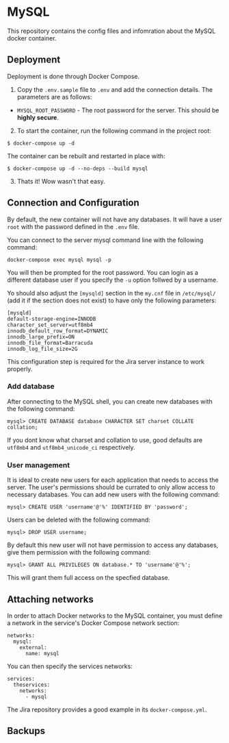 # MySQL
This repository contains the config files and infomration about the MySQL docker container.

## Deployment
Deployment is done through Docker Compose.
1. Copy the ``.env.sample`` file to ``.env`` and add the connection details. The parameters are as follows:

- ``MYSQL_ROOT_PASSWORD`` - The root password for the server. This should be **highly secure**.

2. To start the container, run the following command in the project root:

```
$ docker-compose up -d
```

The container can be rebuilt and restarted in place with:

```
$ docker-compose up -d --no-deps --build mysql
```

3. Thats it! Wow wasn't that easy.

## Connection and Configuration
By default, the new container will not have any databases. It will have a user ``root`` with the password defined in the ``.env`` file.

You can connect to the server mysql command line with the following command:

```
docker-compose exec mysql mysql -p
```

You will then be prompted for the root password. You can login as a different database user if you specify the ``-u`` option follwed by a username.

Yo should also adjust the ``[mysqld]`` section in the ``my.cnf`` file in ``/etc/mysql/`` (add it if the section does not exist) to have only the following parameters:

```
[mysqld]
default-storage-engine=INNODB
character_set_server=utf8mb4
innodb_default_row_format=DYNAMIC
innodb_large_prefix=ON
innodb_file_format=Barracuda
innodb_log_file_size=2G
```

This configuration step is required for the Jira server instance to work properly.

### Add database
After connecting to the MySQL shell, you can create new databases with the following command:

```
mysql> CREATE DATABASE database CHARACTER SET charset COLLATE collation;
```

If you dont know what charset and collation to use, good defaults are ``utf8mb4`` and ``utf8mb4_unicode_ci`` respectively.

### User management
It is ideal to create new users for each application that needs to access the server. The user's permissions should be currated to only allow access to necessary databases. You can add new users with the following command:

```
mysql> CREATE USER 'username'@'%' IDENTIFIED BY 'password';
```

Users can be deleted with the following command:

```
mysql> DROP USER username;
```

By default this new user will not have permission to access any databases, give them permission with the following command:

```
mysql> GRANT ALL PRIVILEGES ON database.* TO 'username'@'%';
```

This will grant them full access on the specfied database.

## Attaching networks
In order to attach Docker networks to the MySQL container, you must define a network in the service's Docker Compose network section:

```
networks:
  mysql:
    external:
      name: mysql
```

You can then specify the services networks:

```
services:
  theservices:
    networks:
      - mysql
```

The Jira repository provides a good example in its ``docker-compose.yml``.

## Backups
